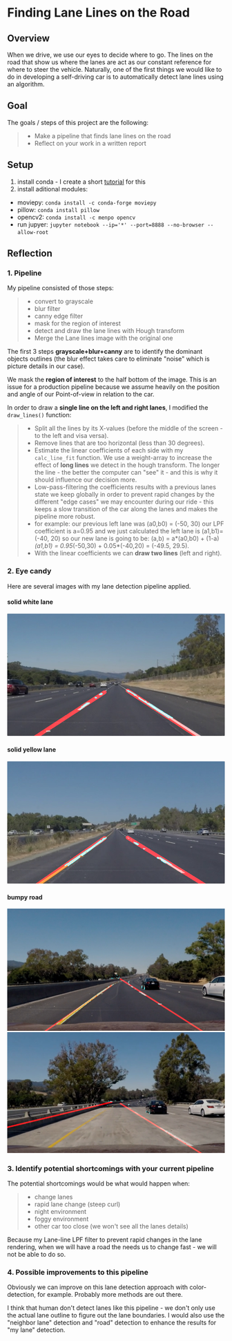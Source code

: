 # **Finding Lane Lines on the Road** 

## Overview
When we drive, we use our eyes to decide where to go.  The lines on the road that show us where the lanes are act as our constant reference for where to steer the vehicle.  Naturally, one of the first things we would like to do in developing a self-driving car is to automatically detect lane lines using an algorithm.

## Goal

The goals / steps of this project are the following:
> * Make a pipeline that finds lane lines on the road
> * Reflect on your work in a written report

## Setup

1. install conda - I create a short [tutorial](https://medium.com/@mozesr/macos-deep-learning-environment-setup-e7831c9b7a35) for this
2. install aditional modules:
 -  moviepy: `conda install -c conda-forge moviepy`
 -  pillow: `conda install pillow`
 -  opencv2: `conda install -c menpo opencv`
 -  run jupyer: `jupyter notebook --ip='*' --port=8888 --no-browser --allow-root`

## Reflection

### 1. Pipeline

My pipeline consisted of  those steps:
> - convert to grayscale
> - blur filter
> - canny edge filter
> - mask for the region of interest
> - detect and draw the lane lines with Hough transform
> - Merge the Lane lines image with the original one

The first 3 steps **grayscale+blur+canny**  are to identify the dominant objects outlines (the blur effect takes care to eliminate "noise" which is picture details in our case). 

We mask the **region of interest** to the half bottom of the image. This is an issue for a production pipeline because we assume heavily on the position and angle of our Point-of-view in relation to the car.  

In order to draw a **single line on the left and right lanes**, I modified the `draw_lines()` function:
> - Split all the lines by its X-values (before the middle of the screen - to the left and visa versa). 
> - Remove lines that are too horizontal (less than 30 degrees). 
> - Estimate the linear coefficients of each side with my `calc_line_fit` function. We use a weight-array to increase the effect of **long lines** we detect in the hough transform. The longer the line - the better the computer can "see" it - and this is why it should influence our decision more. 
> - Low-pass-filtering the coefficients results with a previous lanes state we keep globally in order to prevent rapid changes by the different "edge cases" we may encounter during our ride - this keeps a slow transition of the car along the lanes and makes the pipeline more robust. 
>  - for example: our previous left lane was (a0,b0) = (-50, 30) our LPF coefficient is a=0.95 and we just calculated the left lane is (a1,b1)=(-40, 20) so our new lane is going to be: (a,b) = a*(a0,b0) + (1-a)*(a1,b1) = 0.95*(-50,30) + 0.05*(-40,20) = (-49.5, 29.5).
> - With the linear coefficients we can **draw two lines** (left and right). 

### 2. Eye candy
Here are several images with my lane detection pipeline applied. 

#### solid white lane
![](./test_images_output/solidWhiteRight.jpg)

#### solid yellow lane
![](./test_images_output/solidYellowLeft.jpg)

#### bumpy road
![](./test_images_output/challange1.jpg)
![](./test_images_output/challange2.jpg)


### 3. Identify potential shortcomings with your current pipeline

The potential shortcomings would be what would happen when:
> - change lanes 
> - rapid lane change (steep curl)
> - night environment
> - foggy environment
> - other car too close (we won't see all the lanes details)

Because my Lane-line LPF filter to prevent rapid changes in the lane rendering, when we will have a road the needs us to change fast - we will not be able to do so. 


### 4. Possible improvements to this pipeline

Obviously we can improve on this lane detection approach with color-detection, for example. Probably more methods are out there. 

I think that human don't detect lanes like this pipeline - we don't only use the actual lane outline to figure out the lane boundaries. I would also use the "neighbor lane" detection and "road" detection to enhance the results for "my lane" detection. 
